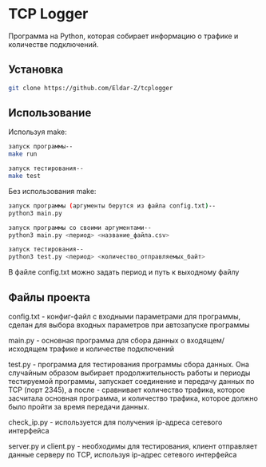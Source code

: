 # TCP Logger

Программа на Python, которая собирает информацию о трафике и количестве подключений.

## Установка

```bash
git clone https://github.com/Eldar-Z/tcplogger
```

## Использование

Используя make:
```bash
запуск программы--
make run

запуск тестирования--
make test
```

Без использования make:
```bash
запуск программы (аргументы берутся из файла config.txt)--
python3 main.py

запуск программы со своими аргументами--
python3 main.py <период> <название_файла.csv>

запуск тестирования--
python3 test.py <период> <количество_отправляемых_байт>
```

В файле config.txt можно задать период и путь к выходному файлу

## Файлы проекта

config.txt - конфиг-файл с входными параметрами для программы, сделан для выбора входных параметров при автозапуске программы

main.py - основная программа для сбора данных о входящем/исходящем трафике и количестве подключений

test.py - программа для тестирования программы сбора данных. Она случайным образом выбирает продолжительность работы и периоды тестируемой программы, запускает соединение и передачу данных по TCP (порт 2345), а после - сравнивает количество трафика, которое засчитала основная программа, и количество трафика, которое должно было пройти за время передачи данных.

check_ip.py - используется для получения ip-адреса сетевого интерфейса

server.py и client.py - необходимы для тестирования, клиент отправляет данные серверу по TCP, используя ip-адрес сетевого интерфейса
